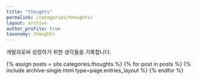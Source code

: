 ```yaml
---
title: "thoughts"
permalink: /categories/thoughts/
layout: archive
author_profile: true
taxonomy: thoughts
---
```


개발자로써 성장하기 위한 생각들을 기록합니다.

{% assign posts = site.categories.thoughts %}
{% for post in posts %} {% include archive-single.html type=page.entries_layout %} {% endfor %}

